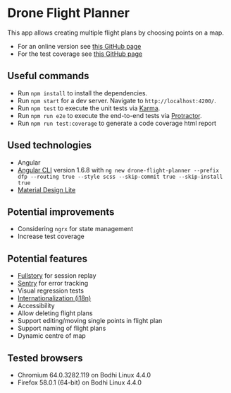 # Drone Flight Planner
This app allows creating multiple flight plans by choosing points on a map.

- For an online version see [this GitHub page](https://philippemorier.github.io/drone-flight-planner/)
- For the test coverage see [this GitHub page](https://philippemorier.github.io/drone-flight-planner/coverage/)


## Useful commands
- Run `npm install` to install the dependencies.
- Run `npm start` for a dev server. Navigate to `http://localhost:4200/`.
- Run `npm test` to execute the unit tests via [Karma](https://karma-runner.github.io).
- Run `npm run e2e` to execute the end-to-end tests via [Protractor](http://www.protractortest.org/).
- Run `npm run test:coverage` to generate a code coverage html report

## Used technologies
- Angular
- [Angular CLI](https://github.com/angular/angular-cli) version 1.6.8
with `ng new drone-flight-planner --prefix dfp --routing true --style scss --skip-commit true --skip-install true`
- [Material Design Lite](http://mseemann.io/angular2-mdl/)

## Potential improvements
- Considering `ngrx` for state management
- Increase test coverage

## Potential features
- [Fullstory](https://www.fullstory.com/) for session replay
- [Sentry](https://sentry.io/) for error tracking
- Visual regression tests
- [Internationalization (i18n)](https://angular.io/guide/i18n)
- Accessibility
- Allow deleting flight plans
- Support editing/moving single points in flight plan
- Support naming of flight plans
- Dynamic centre of map

## Tested browsers
- Chromium 64.0.3282.119 on Bodhi Linux 4.4.0
- Firefox 58.0.1 (64-bit) on Bodhi Linux 4.4.0
